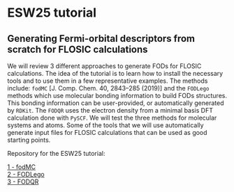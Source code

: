 # ESW25 tutorial

## Generating Fermi-orbital descriptors from scratch for FLOSIC calculations

We will review 3 different approaches to generate FODs for FLOSIC calculations. The idea of the tutorial is to learn how to install the necessary tools and to use them in a few representative examples. The methods include: `fodMC` [J. Comp. Chem. 40, 2843–285 (2019)] and the `FODLego` methods which use molecular bonding information to build FODs structures. This bonding information can be user-provided, or automatically generated by `RDKit`. The `FODQR` uses the electron density from a minimal basis DFT calculation done with `PySCF`. We will test the three methods for molecular systems and atoms. Some of the tools that we will use automatically generate input files for FLOSIC calculations that can be used as good starting points.


Repository for the ESW25 tutorial:

[1 - fodMC](/fodMC.md)\
[2 - FODLego](/FODLego.md)\
[3 - FODQR](/FODQR.md)


